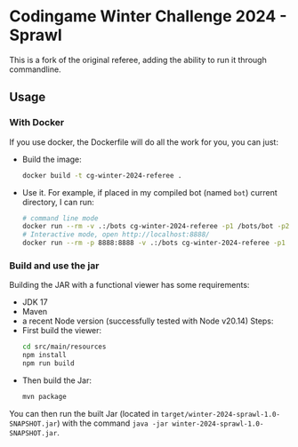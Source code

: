 # Codingame Winter Challenge 2024 - Sprawl
This is a fork of the original referee, adding the ability to run it through commandline.

## Usage
### With Docker
If you use docker, the Dockerfile will do all the work for you, you can just:
- Build the image:
  ```bash
  docker build -t cg-winter-2024-referee .
  ```
- Use it. For example, if placed in my compiled bot (named `bot`) current directory, I can run:
  ```bash
  # command line mode
  docker run --rm -v .:/bots cg-winter-2024-referee -p1 /bots/bot -p2 /bots/bot
  # Interactive mode, open http://localhost:8888/
  docker run --rm -p 8888:8888 -v .:/bots cg-winter-2024-referee -p1 /bots/bot -p2 /bots/bot -s
  ```
### Build and use the jar
Building the JAR with a functional viewer has some requirements:
- JDK 17
- Maven
- a recent Node version (successfully tested with Node v20.14)
Steps:
- First build the viewer:
  ```bash
  cd src/main/resources
  npm install
  npm run build
  ```
- Then build the Jar:
  ```bash
  mvn package
  ```
You can then run the built Jar (located in `target/winter-2024-sprawl-1.0-SNAPSHOT.jar`) with the command `java -jar winter-2024-sprawl-1.0-SNAPSHOT.jar`.